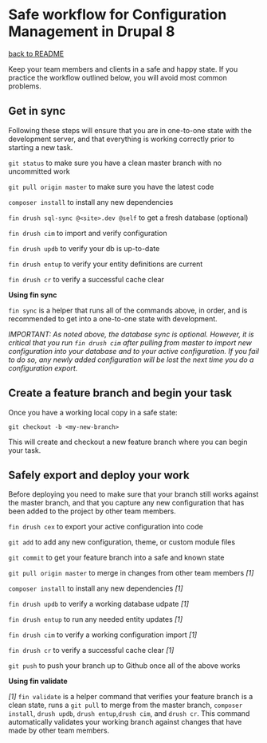 # Safe workflow for Configuration Management in Drupal 8

[back to README](../README.md)

Keep your team members and clients in a safe and happy state. If you practice the workflow outlined below, you will avoid most common problems.

## Get in sync

Following these steps will ensure that you are in one-to-one state with the development server, and that everything is working correctly prior to starting a new task.

```git status``` to make sure you have a clean master branch with no uncommitted work

```git pull origin master``` to make sure you have the latest code

```composer install``` to install any new dependencies

```fin drush sql-sync @<site>.dev @self``` to get a fresh database (optional)

```fin drush cim``` to import and verify configuration

```fin drush updb``` to verify your db is up-to-date

```fin drush entup``` to verify your entity definitions are current

```fin drush cr``` to verify a successful cache clear

**Using fin sync**

```fin sync``` is a helper that runs all of the commands above, in order, and is recommended to get into a one-to-one state with development.

*IMPORTANT: As noted above, the database sync is optional. However, it is critical that you run ```fin drush cim``` after pulling from master to import new configuration into your database and to your active configuration. If you fail to do so, any newly added configuration will be lost the next time you do a configuration export.*

## Create a feature branch and begin your task

Once you have a working local copy in a safe state:

```git checkout -b <my-new-branch>```

This will create and checkout a new feature branch where you can begin your task. 

## Safely export and deploy your work

Before deploying you need to make sure that your branch still works against the master branch, and that you capture any new configuration that has been added to the project by other team members.


```fin drush cex``` to export your active configuration into code

```git add``` to add any new configuration, theme, or custom module files

```git commit``` to get your feature branch into a safe and known state

```git pull origin master``` to merge in changes from other team members *[1]*

```composer install``` to install any new dependencies *[1]*

```fin drush updb``` to verify a working database udpate *[1]*

```fin drush entup``` to run any needed entity updates *[1]*

```fin drush cim``` to verify a working configuration import *[1]*

```fin drush cr``` to verify a successful cache clear *[1]*

```git push``` to push your branch up to Github once all of the above works

**Using fin validate**

*[1]* ```fin validate``` is a helper command that verifies your feature branch is a clean state, runs a ```git pull``` to merge from the master branch, ```composer install```, ```drush updb```, ```drush entup```,```drush cim```, and ```drush cr```. This command automatically validates your working branch against changes that have made by other team members.







